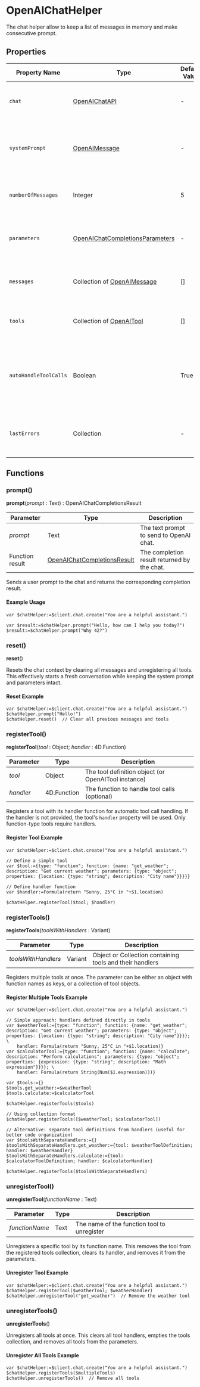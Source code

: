 # OpenAIChatHelper

The chat helper allow to keep a list of messages in memory and make consecutive prompt.

## Properties

| Property Name        | Type                        | Default Value                    | Description                                                                         |
|----------------------|-----------------------------|----------------------------------|-------------------------------------------------------------------------------------|
| `chat`               | [OpenAIChatAPI](OpenAIChatAPI.md)     | -                                | The chat API instance used for communication with OpenAI.                          |
| `systemPrompt`       | [OpenAIMessage](OpenAIMessage.md)            | -                                | The system prompt message that guides the chat assistant's responses.              |
| `numberOfMessages`   | Integer                     | 5                                | The maximum number of messages to retain in the chat history.                       |
| `parameters`         | [OpenAIChatCompletionsParameters](OpenAIChatCompletionsParameters.md) | -                                | The parameters for the OpenAI chat completion request.                             |
| `messages`           | Collection of [OpenAIMessage](OpenAIMessage.md)                 | []                               | The collection of messages exchanged in the chat session.                          |
| `tools`              | Collection of [OpenAITool](OpenAITool.md)    | []                               | List of registered OpenAI tools for function calling.                              |
| `autoHandleToolCalls`| Boolean                     | True                             | Boolean indicating whether tool calls are handled automatically using registered tools. |
| `lastErrors`         | Collection                  | -                                | Collection containing the last errors encountered during chat operations.           |

## Functions

### prompt()

**prompt**(*prompt* : Text) : OpenAIChatCompletionsResult

| Parameter        | Type  | Description                               |
|------------------|-------|-------------------------------------------|
| *prompt*         |  Text | The text prompt to send to OpenAI chat.   |
| Function result| [OpenAIChatCompletionsResult](OpenAIChatCompletionsResult.md) | The completion result returned by the chat. |

Sends a user prompt to the chat and returns the corresponding completion result.

#### Example Usage

```4D
var $chatHelper:=$client.chat.create("You are a helpful assistant.")

var $result:=$chatHelper.prompt("Hello, how can I help you today?")
$result:=$chatHelper.prompt("Why 42?")
```

### reset()

**reset**()

Resets the chat context by clearing all messages and unregistering all tools. This effectively starts a fresh conversation while keeping the system prompt and parameters intact.

#### Reset Example

```4D
var $chatHelper:=$client.chat.create("You are a helpful assistant.")
$chatHelper.prompt("Hello!")
$chatHelper.reset()  // Clear all previous messages and tools
```

### registerTool()

**registerTool**(*tool* : Object; *handler* : 4D.Function)

| Parameter        | Type        | Description                                           |
|------------------|-------------|-------------------------------------------------------|
| *tool*           | Object      | The tool definition object (or OpenAITool instance)  |
| *handler*        | 4D.Function | The function to handle tool calls (optional)         |

Registers a tool with its handler function for automatic tool call handling. If the handler is not provided, the tool's `handler` property will be used. Only function-type tools require handlers.

#### Register Tool Example

```4D
var $chatHelper:=$client.chat.create("You are a helpful assistant.")

// Define a simple tool
var $tool:={type: "function"; function: {name: "get_weather"; description: "Get current weather"; parameters: {type: "object"; properties: {location: {type: "string"; description: "City name"}}}}}

// Define handler function
var $handler:=Formula(return "Sunny, 25°C in "+$1.location)

$chatHelper.registerTool($tool; $handler)
```

### registerTools()

**registerTools**(*toolsWithHandlers* : Variant)

| Parameter             | Type    | Description                                                    |
|-----------------------|---------|----------------------------------------------------------------|
| *toolsWithHandlers*   | Variant | Object or Collection containing tools and their handlers       |

Registers multiple tools at once. The parameter can be either an object with function names as keys, or a collection of tool objects.

#### Register Multiple Tools Example

```4D
var $chatHelper:=$client.chat.create("You are a helpful assistant.")

// Simple approach: handlers defined directly in tools
var $weatherTool:={type: "function"; function: {name: "get_weather"; description: "Get current weather"; parameters: {type: "object"; properties: {location: {type: "string"; description: "City name"}}}}; \
    handler: Formula(return "Sunny, 25°C in "+$1.location)}
var $calculatorTool:={type: "function"; function: {name: "calculate"; description: "Perform calculations"; parameters: {type: "object"; properties: {expression: {type: "string"; description: "Math expression"}}}}; \
    handler: Formula(return String(Num($1.expression)))}

var $tools:={}
$tools.get_weather:=$weatherTool
$tools.calculate:=$calculatorTool

$chatHelper.registerTools($tools)

// Using collection format
$chatHelper.registerTools([$weatherTool; $calculatorTool])

// Alternative: separate tool definitions from handlers (useful for better code organization)
var $toolsWithSeparateHandlers:={}
$toolsWithSeparateHandlers.get_weather:={tool: $weatherToolDefinition; handler: $weatherHandler}
$toolsWithSeparateHandlers.calculate:={tool: $calculatorToolDefinition; handler: $calculatorHandler}

$chatHelper.registerTools($toolsWithSeparateHandlers)
```

### unregisterTool()

**unregisterTool**(*functionName* : Text)

| Parameter        | Type | Description                                    |
|------------------|------|------------------------------------------------|
| *functionName*   | Text | The name of the function tool to unregister   |

Unregisters a specific tool by its function name. This removes the tool from the registered tools collection, clears its handler, and removes it from the parameters.

#### Unregister Tool Example

```4D
var $chatHelper:=$client.chat.create("You are a helpful assistant.")
$chatHelper.registerTool($weatherTool; $weatherHandler)
$chatHelper.unregisterTool("get_weather")  // Remove the weather tool
```

### unregisterTools()

**unregisterTools**()

Unregisters all tools at once. This clears all tool handlers, empties the tools collection, and removes all tools from the parameters.

#### Unregister All Tools Example

```4D
var $chatHelper:=$client.chat.create("You are a helpful assistant.")
$chatHelper.registerTools($multipleTools)
$chatHelper.unregisterTools()  // Remove all tools
```
